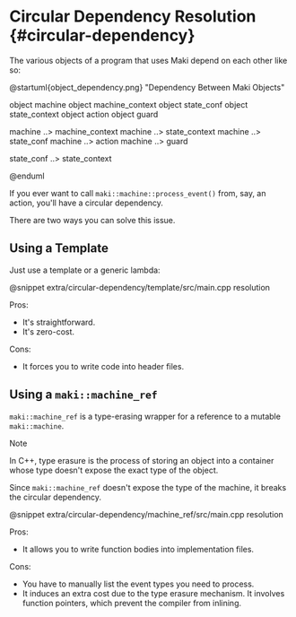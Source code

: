 # Circular Dependency Resolution {#circular-dependency}

The various objects of a program that uses Maki depend on each other like so:

@startuml{object_dependency.png} "Dependency Between Maki Objects"

object machine
object machine_context
object state_conf
object state_context
object action
object guard

machine ..> machine_context
machine ..> state_context
machine ..> state_conf
machine ..> action
machine ..> guard

state_conf ..> state_context

@enduml

If you ever want to call `maki::machine::process_event()` from, say, an action, you'll have a circular dependency.

There are two ways you can solve this issue.

## Using a Template

Just use a template or a generic lambda:

@snippet extra/circular-dependency/template/src/main.cpp resolution

Pros:

* It's straightforward.
* It's zero-cost.

Cons:

* It forces you to write code into header files.

## Using a `maki::machine_ref`

`maki::machine_ref` is a type-erasing wrapper for a reference to a mutable `maki::machine`.

> [!note]
> In C++, type erasure is the process of storing an object into a container whose type doesn't expose the exact type of the object.

Since `maki::machine_ref` doesn't expose the type of the machine, it breaks the circular dependency.

@snippet extra/circular-dependency/machine_ref/src/main.cpp resolution

Pros:

* It allows you to write function bodies into implementation files.

Cons:

* You have to manually list the event types you need to process.
* It induces an extra cost due to the type erasure mechanism. It involves function pointers, which prevent the compiler from inlining.
